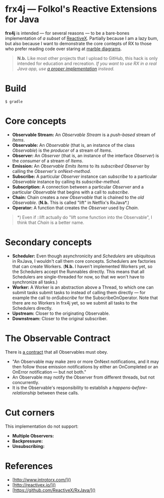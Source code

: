 # frx4j — Folkol's Reactive Extensions for Java

**frx4j** is intended — for several reasons — to be a bare-bones implementation of _a subset_ of [ReactiveX](http://reactivex.io). Partially because I am a lazy bum, but also because I want to demonstrate the core contepts of RX to those who prefer reading code over staring at [marble diagrams](http://rxmarbles.com).

> **N.b.** Like most other projects that I upload to GitHub, this hack is only intended for education and recreation. _If you want to use RX in a real Java app, use [a proper implementation](https://github.com/ReactiveX/RxJava) instead._

# Build

    $ gradle

# Core concepts

- **Observable Stream:** An _Observable Stream_ is a _push-based_ stream of *Items*.
- **Observable:** An _Observable_ (that is, an instance of the class _Observable_) is the _producer_ of a stream of _Items_.
- **Observer:** An _Observer_ (that is, an instance of the interface _Observer_) is the _consumer_ of a stream of _Items_.
- **Emission:** An _Observable_ _Emits_ _Items_ to its _subscribed Observer_ by calling the _Observer's onNext-method_.
- **Subscribe:** A particular _Observer_ instance can _subscribe_ to a particular _Observable_ instance by calling its _subscribe-method_.
- **Subscription:** A connection between a particular _Observer_ and a particular _Observable_ that begins with a call to _subscribe_.
- **Chain:** Chain creates a _new Observable_ that is chained to the _old Observable_. (**N.b.** This is called "lift" in Netflix's RxJava*.)
- **Operator:** A function that creates the _Observer_ used by _Chain_.

> *) Even if ::lift actually do "lift some function into the Observable", I think that _Chain_ is a better name.

# Secondary concepts

- **Scheduler:** Even though asynchronicity and _Schedulers_ are ubiquitous in RxJava, I wouldn't call them core concepts. Schedulers are factories that can create Workers. (**N.b.** I haven't implemented Workers yet, so the Schedulers accept the Runnables directly. This means that all Schedulers are single-threaded for now, so that we won't have to synchronize all tasks.)
- **Worker:** A Worker is an abstraction above a Thread, to which one can submit tasks submit tasks to instead of calling them directly — for example the call to _onSubscribe_ for the SubscribeOnOperator. Note that there are no Workers in frx4j yet, so we submit all tasks to the Schedulers directly.
- **Upstream:** Closer to the originating Observable.
- **Downstream:** Closer to the original subscriber.

# The Observable Contract

There is [a contract](http://reactivex.io/documentation/contract.html) that all Observables must obey.

- "An Observable may make zero or more OnNext notifications, and it may then follow those emission notifications by either an OnCompleted or an OnError notification — but not both."
- An Observable may notify the Observer from different threads, but not concurrently.
- It is the Observable's responsibility to establish a _happens-before-relationship_ between these calls.

# Cut corners

This implementation do not support:

- **Multiple Observers:**
- **Backpressure:**
- **Unsubscribing:**

# References

- [http://www.introtorx.com/]()
- [http://reactivex.io/]()
- [https://github.com/ReactiveX/RxJava/]()
